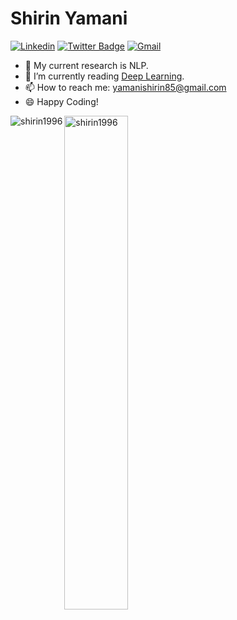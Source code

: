 <h1> Shirin Yamani </h1>

[![Linkedin](https://img.shields.io/badge/-LinkedIn-blue?style=flat&logo=Linkedin&logoColor=white)](https://www.linkedin.com/in/shirin-yamani/)
[![Twitter Badge](https://img.shields.io/badge/-Twitter-1da1f2?labelColor=1da1f2&logo=twitter&logoColor=white&link=https://twitter.com/mrr_zo)](https://twitter.com/Shirinyamani)
[![Gmail](https://img.shields.io/badge/-Gmail-c14438?style=flat&logo=Gmail&logoColor=white)](mailto:yamanishirin85@gmail.com)


- 🔭 My current research is NLP.
- 🌱 I’m currently reading [Deep Learning](https://www.deeplearningbook.org).
- 📫 How to reach me: yamanishirin85@gmail.com
- 😄 Happy Coding!

<div>
  <img align="left" src="https://github-readme-stats.vercel.app/api/top-langs?username=shirin1996&show_icons=true&locale=en&layout=compact" alt="shirin1996" />
  <img width="45%"  src="https://github-readme-streak-stats.herokuapp.com/?user=shirin1996&" alt="shirin1996" />
</div>
